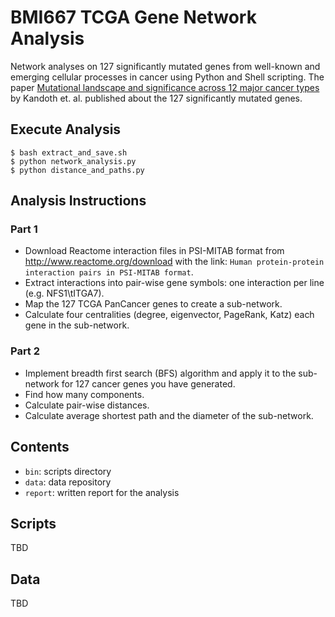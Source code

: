 # BMI667 TCGA Gene Network Analysis

Network analyses on 127 significantly mutated genes from well-known and emerging
cellular processes in cancer using Python and Shell scripting. The paper
[Mutational landscape and significance across 12 major cancer
types](http://www.ncbi.nlm.nih.gov/pubmed/24132290) by Kandoth et. al. published
about the 127 significantly mutated genes.

## Execute Analysis

```shell
$ bash extract_and_save.sh
$ python network_analysis.py
$ python distance_and_paths.py
```

## Analysis Instructions

### Part 1

- Download Reactome interaction files in PSI-MITAB format from
  http://www.reactome.org/download with the link: `Human protein-protein
  interaction pairs in PSI-MITAB format`. 
- Extract interactions into pair-wise gene symbols: one interaction per line
  (e.g. NFS1\tITGA7). 
- Map the 127 TCGA PanCancer genes to create a sub-network. 
- Calculate four centralities (degree, eigenvector, PageRank, Katz) each gene in
  the sub-network.

### Part 2

- Implement breadth first search (BFS) algorithm and apply it to the sub-network
  for 127 cancer genes you have generated.
- Find how many components.
- Calculate pair-wise distances.
- Calculate average shortest path and the diameter of the sub-network.

## Contents

- `bin`: scripts directory
- `data`: data repository
- `report`: written report for the analysis

## Scripts

TBD

## Data

TBD
